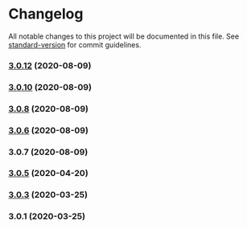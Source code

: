# Changelog

All notable changes to this project will be documented in this file. See [standard-version](https://github.com/conventional-changelog/standard-version) for commit guidelines.

### [3.0.12](https://github.com/juicycleff/nestjs-event-store/compare/v3.0.10...v3.0.12) (2020-08-09)



### [3.0.10](https://github.com/juicycleff/nestjs-event-store/compare/v3.0.8...v3.0.10) (2020-08-09)



### [3.0.8](https://github.com/juicycleff/nestjs-event-store/compare/v3.0.6...v3.0.8) (2020-08-09)



### [3.0.6](https://github.com/juicycleff/nestjs-event-store/compare/v3.0.7...v3.0.6) (2020-08-09)



### 3.0.7 (2020-08-09)



### [3.0.5](https://github.com/juicycleff/nestjs-event-store/compare/v3.0.3...v3.0.5) (2020-04-20)



### [3.0.3](https://github.com/juicycleff/nestjs-event-store/compare/v3.0.0...v3.0.3) (2020-03-25)



### 3.0.1 (2020-03-25)
